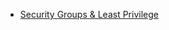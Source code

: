 - [Security Groups & Least Privilege](https://github.com/garrynwong/Security-Groups-Least-Privilege)
